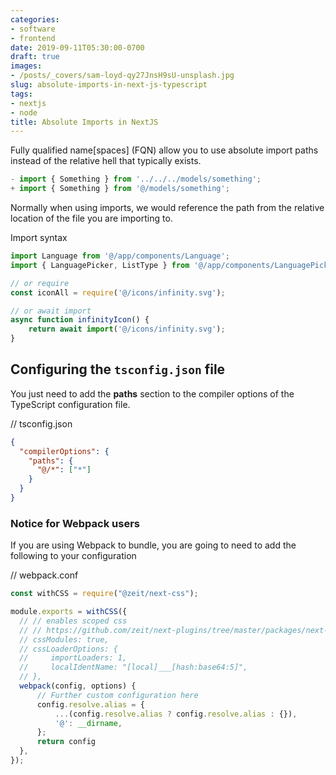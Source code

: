 ```yaml
---
categories:
- software
- frontend
date: 2019-09-11T05:30:00-0700
draft: true
images: 
- /posts/_covers/sam-loyd-qy27JnsH9sU-unsplash.jpg
slug: absolute-imports-in-next-js-typescript
tags:
- nextjs
- node
title: Absolute Imports in NextJS
---
```


Fully qualified name[spaces] (FQN) allow you to use absolute import paths instead of the relative hell that typically exists.

<!--more-->

```javascript
- import { Something } from '../../../models/something';
+ import { Something } from '@/models/something';
```

Normally when using imports, we would reference the path from the relative location of the file you are importing to.

Import syntax

```javascript
import Language from '@/app/components/Language';
import { LanguagePicker, ListType } from '@/app/components/LanguagePicker';

// or require
const iconAll = require('@/icons/infinity.svg');

// or await import
async function infinityIcon() {
    return await import('@/icons/infinity.svg');
}
```

## Configuring the `tsconfig.json` file

You just need to add the **paths** section to the compiler options of the TypeScript configuration file.

// tsconfig.json

```json
{
  "compilerOptions": {
    "paths": {
      "@/*": ["*"]
    }
  }
}
```

### Notice for Webpack users

If you are using Webpack to bundle, you are going to need to add the following to your configuration

// webpack.conf

```javascript
const withCSS = require("@zeit/next-css");

module.exports = withCSS({
  // // enables scoped css
  // // https://github.com/zeit/next-plugins/tree/master/packages/next-css#with-css-modules-and-options
  // cssModules: true,
  // cssLoaderOptions: {
  //     importLoaders: 1,
  //     localIdentName: "[local]___[hash:base64:5]",
  // },
  webpack(config, options) {
      // Further custom configuration here
      config.resolve.alias = {
          ...(config.resolve.alias ? config.resolve.alias : {}),
          '@': __dirname,
      };
      return config
  },
});
```
